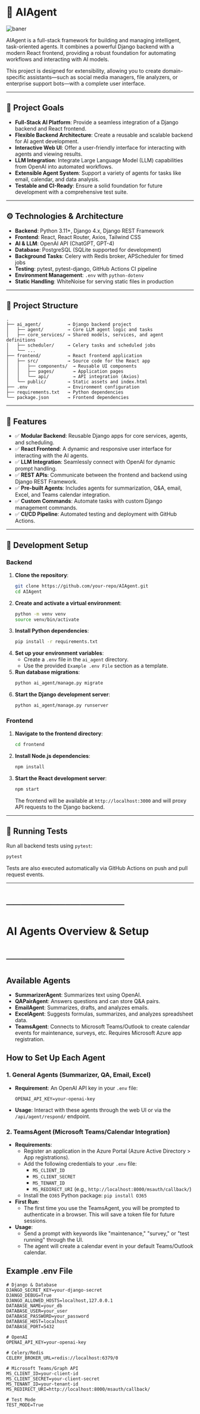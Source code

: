 # 🧠 AIAgent

![baner](https://github.com/Ghosts6/Local-website/blob/main/img/Baner.png)

AIAgent is a full-stack framework for building and managing intelligent, task-oriented agents. It combines a powerful Django backend with a modern React frontend, providing a robust foundation for automating workflows and interacting with AI models.

This project is designed for extensibility, allowing you to create domain-specific assistants—such as social media managers, file analyzers, or enterprise support bots—with a complete user interface.

---

## 🎯 Project Goals

- **Full-Stack AI Platform**: Provide a seamless integration of a Django backend and React frontend.
- **Flexible Backend Architecture**: Create a reusable and scalable backend for AI agent development.
- **Interactive Web UI**: Offer a user-friendly interface for interacting with agents and viewing results.
- **LLM Integration**: Integrate Large Language Model (LLM) capabilities from OpenAI into automated workflows.
- **Extensible Agent System**: Support a variety of agents for tasks like email, calendar, and data analysis.
- **Testable and CI-Ready**: Ensure a solid foundation for future development with a comprehensive test suite.

---

## ⚙️ Technologies & Architecture

- **Backend**: Python 3.11+, Django 4.x, Django REST Framework
- **Frontend**: React, React Router, Axios, Tailwind CSS
- **AI & LLM**: OpenAI API (ChatGPT, GPT-4)
- **Database**: PostgreSQL (SQLite supported for development)
- **Background Tasks**: Celery with Redis broker, APScheduler for timed jobs
- **Testing**: pytest, pytest-django, GitHub Actions CI pipeline
- **Environment Management**: `.env` with `python-dotenv`
- **Static Handling**: WhiteNoise for serving static files in production

---

## 🧱 Project Structure

```
.
├── ai_agent/          → Django backend project
│   ├── agent/         → Core LLM agent logic and tasks
│   ├── core_services/ → Shared models, services, and agent definitions
│   ├── scheduler/     → Celery tasks and scheduled jobs
│   └── ...
├── frontend/          → React frontend application
│   ├── src/           → Source code for the React app
│   │   ├── components/  → Reusable UI components
│   │   ├── pages/       → Application pages
│   │   └── api/         → API integration (Axios)
│   └── public/        → Static assets and index.html
├── .env               → Environment configuration
├── requirements.txt   → Python dependencies
└── package.json       → Frontend dependencies
```

---

## 🧠 Features

- ✅ **Modular Backend**: Reusable Django apps for core services, agents, and scheduling.
- ✅ **React Frontend**: A dynamic and responsive user interface for interacting with the AI agents.
- ✅ **LLM Integration**: Seamlessly connect with OpenAI for dynamic prompt handling.
- ✅ **REST APIs**: Communicate between the frontend and backend using Django REST Framework.
- ✅ **Pre-built Agents**: Includes agents for summarization, Q&A, email, Excel, and Teams calendar integration.
- ✅ **Custom Commands**: Automate tasks with custom Django management commands.
- ✅ **CI/CD Pipeline**: Automated testing and deployment with GitHub Actions.

---

## 🧪 Development Setup

### Backend

1.  **Clone the repository**:
    ```bash
    git clone https://github.com/your-repo/AIAgent.git
    cd AIAgent
    ```
2.  **Create and activate a virtual environment**:
    ```bash
    python -m venv venv
    source venv/bin/activate
    ```
3.  **Install Python dependencies**:
    ```bash
    pip install -r requirements.txt
    ```
4.  **Set up your environment variables**:
    - Create a `.env` file in the `ai_agent` directory.
    - Use the provided `Example .env File` section as a template.
5.  **Run database migrations**:
    ```bash
    python ai_agent/manage.py migrate
    ```
6.  **Start the Django development server**:
    ```bash
    python ai_agent/manage.py runserver
    ```

### Frontend

1.  **Navigate to the frontend directory**:
    ```bash
    cd frontend
    ```
2.  **Install Node.js dependencies**:
    ```bash
    npm install
    ```
3.  **Start the React development server**:
    ```bash
    npm start
    ```
    The frontend will be available at `http://localhost:3000` and will proxy API requests to the Django backend.

---

## 🚀 Running Tests

Run all backend tests using `pytest`:
```bash
pytest
```

Tests are also executed automatically via GitHub Actions on push and pull request events.

---

# ────────────────
# AI Agents Overview & Setup
# ────────────────

## Available Agents

- **SummarizerAgent**: Summarizes text using OpenAI.
- **QAPairAgent**: Answers questions and can store Q&A pairs.
- **EmailAgent**: Summarizes, drafts, and analyzes emails.
- **ExcelAgent**: Suggests formulas, summarizes, and analyzes spreadsheet data.
- **TeamsAgent**: Connects to Microsoft Teams/Outlook to create calendar events for maintenance, surveys, etc. Requires Microsoft Azure app registration.

## How to Set Up Each Agent

### 1. General Agents (Summarizer, QA, Email, Excel)
- **Requirement**: An OpenAI API key in your `.env` file:
  ```
  OPENAI_API_KEY=your-openai-key
  ```
- **Usage**: Interact with these agents through the web UI or via the `/api/agent/respond/` endpoint.

### 2. TeamsAgent (Microsoft Teams/Calendar Integration)
- **Requirements**:
  - Register an application in the Azure Portal (Azure Active Directory > App registrations).
  - Add the following credentials to your `.env` file:
    - `MS_CLIENT_ID`
    - `MS_CLIENT_SECRET`
    - `MS_TENANT_ID`
    - `MS_REDIRECT_URI` (e.g., `http://localhost:8000/msauth/callback/`)
  - Install the `O365` Python package: `pip install O365`
- **First Run**:
  - The first time you use the TeamsAgent, you will be prompted to authenticate in a browser. This will save a token file for future sessions.
- **Usage**:
  - Send a prompt with keywords like "maintenance," "survey," or "test running" through the UI.
  - The agent will create a calendar event in your default Teams/Outlook calendar.

## Example .env File

```env
# Django & Database
DJANGO_SECRET_KEY=your-django-secret
DJANGO_DEBUG=True
DJANGO_ALLOWED_HOSTS=localhost,127.0.0.1
DATABASE_NAME=your_db
DATABASE_USER=your_user
DATABASE_PASSWORD=your_password
DATABASE_HOST=localhost
DATABASE_PORT=5432

# OpenAI
OPENAI_API_KEY=your-openai-key

# Celery/Redis
CELERY_BROKER_URL=redis://localhost:6379/0

# Microsoft Teams/Graph API
MS_CLIENT_ID=your-client-id
MS_CLIENT_SECRET=your-client-secret
MS_TENANT_ID=your-tenant-id
MS_REDIRECT_URI=http://localhost:8000/msauth/callback/

# Test Mode
TEST_MODE=True
```

